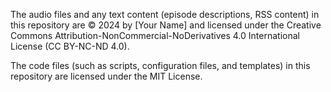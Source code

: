 The audio files and any text content (episode descriptions, RSS content) in this repository are © 2024 by [Your Name] and licensed under the Creative Commons Attribution-NonCommercial-NoDerivatives 4.0 International License (CC BY-NC-ND 4.0).

The code files (such as scripts, configuration files, and templates) in this repository are licensed under the MIT License.
